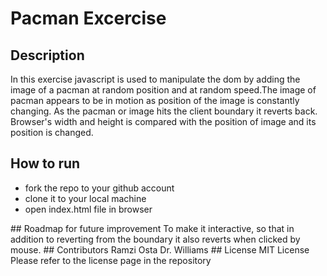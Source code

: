 # Pacman Excercise
## Description
In this exercise javascript is used to manipulate the dom by adding the image of a pacman at random position and at random speed.The image of pacman appears to be in motion as position of the image is constantly changing. As the pacman or image hits the client boundary it reverts back. Browser's width and height is compared with the position of image and its position is changed.
## How to run
<ul>
  <li>fork the repo to your github account</li>
  <li>clone it to your local machine</li>
  <li>open index.html file in browser</li>
 </ul>
## Roadmap for future improvement
To make it interactive, so that in addition to reverting from the boundary it also reverts when clicked by mouse.
## Contributors
Ramzi Osta
Dr. Williams
## License
MIT License
Please refer to the license page in the repository
